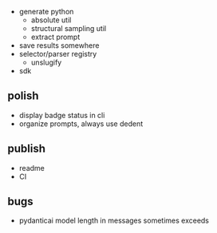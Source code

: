 - generate python
  - absolute util
  - structural sampling util
  - extract prompt
- save results somewhere
- selector/parser registry
  - unslugify
- sdk

## polish
- display badge status in cli
- organize prompts, always use dedent

## publish
- readme
- CI

## bugs
- pydanticai model length in messages sometimes exceeds

